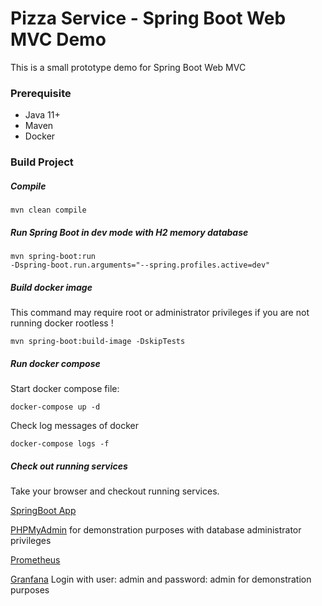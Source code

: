 # Pizza Service - Spring Boot Web MVC Demo

This is a small prototype demo for Spring Boot Web MVC 

### Prerequisite

* Java 11+
* Maven
* Docker

### Build Project

##### Compile 

<code>mvn clean compile</code>

##### Run Spring Boot in dev mode with H2 memory database

<code>mvn spring-boot:run -Dspring-boot.run.arguments="--spring.profiles.active=dev"</code>

##### Build docker image

This command may require root or administrator privileges if you are not running docker rootless ! 

<code>mvn spring-boot:build-image -DskipTests</code>

##### Run docker compose

Start docker compose file:

<code>docker-compose up -d</code>

Check log messages of docker

<code>docker-compose logs -f</code>

##### Check out running services

Take your browser and checkout running services.

[SpringBoot App](http://localhost:8080)

[PHPMyAdmin](http://localhost:8090)  for demonstration purposes with database administrator privileges 

[Prometheus](http://localhost:9090)

[Granfana](http://localhost:3000) Login with user: admin and password: admin  for demonstration purposes 


